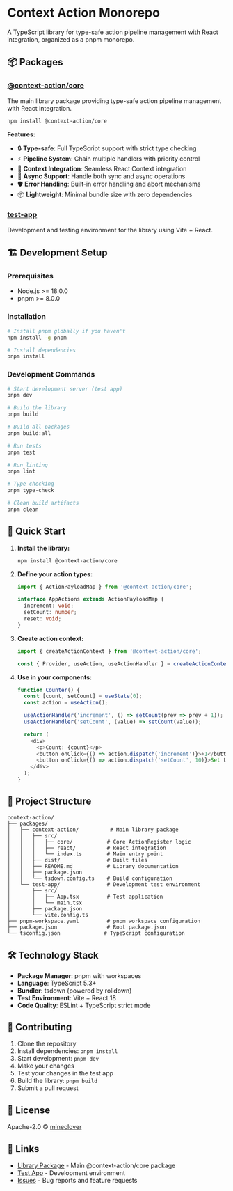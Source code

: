 # Context Action Monorepo

A TypeScript library for type-safe action pipeline management with React integration, organized as a pnpm monorepo.

## 📦 Packages

### [@context-action/core](./packages/context-action)

The main library package providing type-safe action pipeline management with React integration.

```bash
npm install @context-action/core
```

**Features:**
- 🔒 **Type-safe**: Full TypeScript support with strict type checking
- ⚡ **Pipeline System**: Chain multiple handlers with priority control
- 🎯 **Context Integration**: Seamless React Context integration
- 🔄 **Async Support**: Handle both sync and async operations
- 🛡️ **Error Handling**: Built-in error handling and abort mechanisms
- 📦 **Lightweight**: Minimal bundle size with zero dependencies

### [test-app](./packages/test-app)

Development and testing environment for the library using Vite + React.

## 🏗️ Development Setup

### Prerequisites

- Node.js >= 18.0.0
- pnpm >= 8.0.0

### Installation

```bash
# Install pnpm globally if you haven't
npm install -g pnpm

# Install dependencies
pnpm install
```

### Development Commands

```bash
# Start development server (test app)
pnpm dev

# Build the library
pnpm build

# Build all packages
pnpm build:all

# Run tests
pnpm test

# Run linting
pnpm lint

# Type checking
pnpm type-check

# Clean build artifacts
pnpm clean
```

## 🚀 Quick Start

1. **Install the library:**
   ```bash
   npm install @context-action/core
   ```

2. **Define your action types:**
   ```typescript
   import { ActionPayloadMap } from '@context-action/core';

   interface AppActions extends ActionPayloadMap {
     increment: void;
     setCount: number;
     reset: void;
   }
   ```

3. **Create action context:**
   ```typescript
   import { createActionContext } from '@context-action/core';

   const { Provider, useAction, useActionHandler } = createActionContext<AppActions>();
   ```

4. **Use in your components:**
   ```typescript
   function Counter() {
     const [count, setCount] = useState(0);
     const action = useAction();

     useActionHandler('increment', () => setCount(prev => prev + 1));
     useActionHandler('setCount', (value) => setCount(value));

     return (
       <div>
         <p>Count: {count}</p>
         <button onClick={() => action.dispatch('increment')}>+1</button>
         <button onClick={() => action.dispatch('setCount', 10)}>Set to 10</button>
       </div>
     );
   }
   ```

## 📁 Project Structure

```
context-action/
├── packages/
│   ├── context-action/          # Main library package
│   │   ├── src/
│   │   │   ├── core/           # Core ActionRegister logic
│   │   │   ├── react/          # React integration
│   │   │   └── index.ts        # Main entry point
│   │   ├── dist/               # Built files
│   │   ├── README.md           # Library documentation
│   │   ├── package.json
│   │   └── tsdown.config.ts    # Build configuration
│   └── test-app/               # Development test environment
│       ├── src/
│       │   ├── App.tsx         # Test application
│       │   └── main.tsx
│       ├── package.json
│       └── vite.config.ts
├── pnpm-workspace.yaml         # pnpm workspace configuration
├── package.json                # Root package.json
└── tsconfig.json              # TypeScript configuration
```

## 🛠️ Technology Stack

- **Package Manager**: pnpm with workspaces
- **Language**: TypeScript 5.3+
- **Bundler**: tsdown (powered by rolldown)
- **Test Environment**: Vite + React 18
- **Code Quality**: ESLint + TypeScript strict mode

## 📝 Contributing

1. Clone the repository
2. Install dependencies: `pnpm install`
3. Start development: `pnpm dev`
4. Make your changes
5. Test your changes in the test app
6. Build the library: `pnpm build`
7. Submit a pull request

## 📄 License

Apache-2.0 © [mineclover](https://github.com/mineclover)

## 🔗 Links

- [Library Package](./packages/context-action) - Main @context-action/core package
- [Test App](./packages/test-app) - Development environment
- [Issues](https://github.com/mineclover/context-action/issues) - Bug reports and feature requests